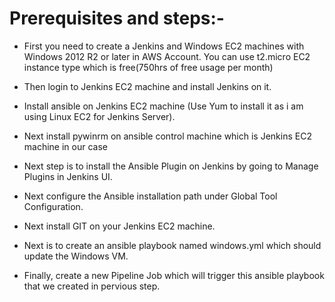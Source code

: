 Prerequisites and steps:-
=========================
- First you need to create a Jenkins and Windows EC2 machines with Windows 2012 R2 or later in AWS Account. You can use t2.micro EC2 instance type which is free(750hrs of free usage per month)

- Then login to Jenkins EC2 machine and install Jenkins on it.

- Install ansible on Jenkins EC2 machine (Use Yum to install it as i am using Linux EC2 for Jenkins Server).

- Next install pywinrm on ansible control machine which is Jenkins EC2 machine in our case

- Next step is to install the Ansible Plugin on Jenkins by going to Manage Plugins in Jenkins UI.

- Next configure the Ansible installation path under Global Tool Configuration.

- Next install GIT on your Jenkins EC2 machine.

- Next is to create an ansible playbook named windows.yml which should update the Windows VM.

- Finally, create a new Pipeline Job which will trigger this ansible playbook that we created in pervious step.
